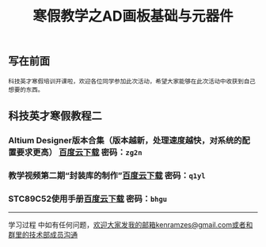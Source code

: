 ﻿---
layout: post
title: 寒假教学之AD画板基础与元器件
key: 20180125
tags: 学习 AD 新手 科技英才寒假教程二
---
写在前面
------
    科技英才寒假培训开课啦，欢迎各位同学参加此次活动，希望大家能够在此次活动中收获到自己想要的东西。
    
## 科技英才寒假教程二

### Altium Designer版本合集（版本越新，处理速度越快，对系统的配置要求更高）  [百度云下载][1]  密码：`zg2n`

### 教学视频第二期“封装库的制作”[百度云下载][2] 密码：`q1yl`

### STC89C52使用手册[百度云下载][3] 密码：`bhgu`

------------------------------
学习过程 中如有任何问题，欢迎大家发我的邮箱kenramzes@gmail.com或者和群里的技术部成员沟通

  [1]: https://pan.baidu.com/s/1nwEwQBf 
  [2]: https://pan.baidu.com/s/1nwdPe8x 
  [3]: https://pan.baidu.com/s/1sm4LmFF